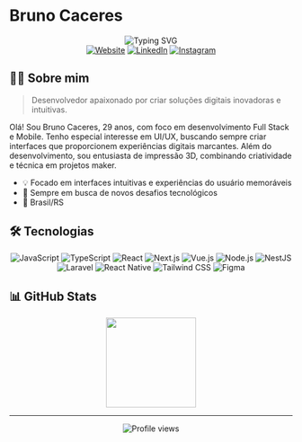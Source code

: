 # Bruno Caceres

<div align="center">
  <img src="https://readme-typing-svg.herokuapp.com?font=Fira+Code&weight=600&size=30&duration=3000&pause=1000&color=5D3FD3&center=true&vCenter=true&width=435&lines=Desenvolvedor+FullStack;UI%2FUX+Enthusiast" alt="Typing SVG" />
</div>

<div align="center">
  <a href="https://brunocaceres.tech" target="_blank"><img src="https://img.shields.io/badge/-Website-5D3FD3?style=for-the-badge&logo=globe&logoColor=white" alt="Website"/></a>
  <a href="https://linkedin.com/in/brunocaceress" target="_blank"><img src="https://img.shields.io/badge/-LinkedIn-0A66C2?style=for-the-badge&logo=linkedin&logoColor=white" alt="LinkedIn"/></a>
  <a href="https://instagram.com/brunocaceress" target="_blank"><img src="https://img.shields.io/badge/-Instagram-E4405F?style=for-the-badge&logo=instagram&logoColor=white" alt="Instagram"/></a>
</div>

## 👨‍💻 Sobre mim

> Desenvolvedor apaixonado por criar soluções digitais inovadoras e intuitivas.

Olá! Sou Bruno Caceres, 29 anos, com foco em desenvolvimento Full Stack e Mobile. Tenho especial interesse em UI/UX, buscando sempre criar interfaces que proporcionem experiências digitais marcantes. Além do desenvolvimento, sou entusiasta de impressão 3D, combinando criatividade e técnica em projetos maker.

- 💡 Focado em interfaces intuitivas e experiências do usuário memoráveis
- 🔭 Sempre em busca de novos desafios tecnológicos
- 📍 Brasil/RS

## 🛠️ Tecnologias

<div align="center">

![JavaScript](https://img.shields.io/badge/-JavaScript-F7DF1E?style=for-the-badge&logo=javascript&logoColor=black)
![TypeScript](https://img.shields.io/badge/-TypeScript-3178C6?style=for-the-badge&logo=typescript&logoColor=white)
![React](https://img.shields.io/badge/-React-61DAFB?style=for-the-badge&logo=react&logoColor=black)
![Next.js](https://img.shields.io/badge/-Next.js-000000?style=for-the-badge&logo=next.js&logoColor=white)
![Vue.js](https://img.shields.io/badge/-Vue.js-4FC08D?style=for-the-badge&logo=vue.js&logoColor=white)
![Node.js](https://img.shields.io/badge/-Node.js-339933?style=for-the-badge&logo=node.js&logoColor=white)
![NestJS](https://img.shields.io/badge/-NestJS-E0234E?style=for-the-badge&logo=nestjs&logoColor=white)
![Laravel](https://img.shields.io/badge/-Laravel-FF2D20?style=for-the-badge&logo=laravel&logoColor=white)
![React Native](https://img.shields.io/badge/-React_Native-61DAFB?style=for-the-badge&logo=react&logoColor=black)
![Tailwind CSS](https://img.shields.io/badge/-Tailwind-06B6D4?style=for-the-badge&logo=tailwind-css&logoColor=white)
![Figma](https://img.shields.io/badge/-Figma-F24E1E?style=for-the-badge&logo=figma&logoColor=white)

</div>

## 📊 GitHub Stats

<div align="center">
  <img height="160em" src="https://github-readme-stats.vercel.app/api/top-langs/?username=BCaceress&layout=compact&langs_count=6&theme=tokyonight"/>
</div>

---

<div align="center">
  <img src="https://komarev.com/ghpvc/?username=BCaceress&color=5D3FD3&style=for-the-badge" alt="Profile views"/>
</div>

